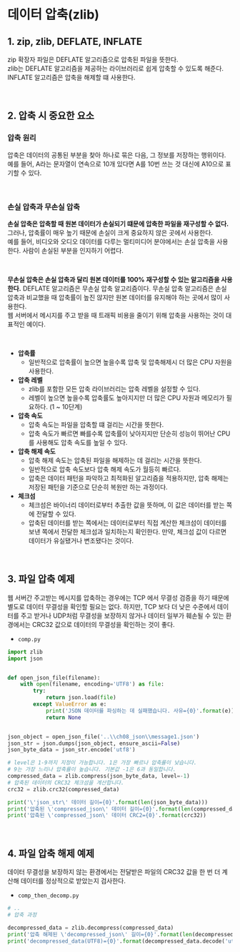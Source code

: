 # 데이터 압축(zlib)

## 1. zip, zlib, DEFLATE, INFLATE

zip 확장자 파일은 DEFLATE 알고리즘으로 압축된 파일을 뜻한다.  
zlib는 DEFLATE 알고리즘을 제공하는 라이브러리로 쉽게 압축할 수 있도록 해준다.  
INFLATE 알고리즘은 압축을 해제할 떄 사용한다.  

<br/>

## 2. 압축 시 중요한 요소

### 압축 원리

압축은 데이터의 공통된 부분을 찾아 하나로 묶은 다음, 그 정보를 저장하는 행위이다. 예를 들어, A라는 문자열이 연속으로 10개 있다면 A를 10번 쓰는 것 대신에 A10으로 표기할 수 있다.  

<br/>

### 손실 압축과 무손실 압축

__손실 압축은 압축할 때 원본 데이터가 손실되기 떄문에 압축한 파일을 재구성할 수 없다.__ 그러나, 압축률이 매우 높기 때문에 손실이 크게 중요하지 않은 곳에서 사용한다.  
예를 들어, 비디오와 오디오 데이터를 다루는 멀티미디어 분야에서는 손실 압축을 사용한다. 사람이 손실된 부분을 인지하기 어렵다.  

<br/>

__무손실 압축은 손실 압축과 달리 원본 데이터를 100% 재구성할 수 있는 알고리즘을 사용한다.__  DEFLATE 알고리즘은 무손실 압축 알고리즘이다. 무손실 압축 알고리즘은 손실 압축과 비교했을 때 압축률이 높진 않지만 원본 데이터를 유지해야 하는 곳에서 많이 사용한다.  
웹 서버에서 메시지를 주고 받을 때 트래픽 비용을 줄이기 위해 압축을 사용하는 것이 대표적인 예이다.  

<br/>

 - __압축률__
    - 일반적으로 압축률이 높으면 높을수록 압축 및 압축해제시 더 많은 CPU 자원을 사용한다.
 - __압축 레벨__
    - zlib를 포함한 모든 압축 라이브러리는 압축 레벨을 설정할 수 있다.
    - 레벨이 높으면 높을수록 압축률도 높아지지만 더 많은 CPU 자원과 메모리가 필요하다. (1 ~ 10단계)
 - __압축 속도__
    - 압축 속도는 파일을 압축할 떄 걸리는 시간을 뜻한다.
    - 압축 속도가 빠르면 빠를수록 압축률이 낮아지지만 단순히 성능이 뛰어난 CPU를 사용해도 압축 속도를 높일 수 있다.
 - __압축 해제 속도__
    - 압축 해제 속도는 압축된 파일을 해제하는 데 걸리는 시간을 뜻한다.
    - 일반적으로 압축 속도보다 압축 해제 속도가 월등히 빠르다.
    - 압축은 데이터 패턴을 파악하고 최적화된 알고리즘을 적용하지만, 압축 해제는 저장된 패턴을 기준으로 단순히 복원만 하는 과정이다.
 - __체크섬__
    - 체크섬은 바이너리 데이터로부터 추출한 값을 뜻하며, 이 값은 데이터를 받는 쪽에 전달할 수 있다.
    - 압축된 데이터를 받는 쪽에서는 데이터로부터 직접 계산한 체크섬이 데이터를 보낸 쪽에서 전달한 체크섬과 일치하는지 확인한다. 만약, 체크섬 값이 다르면 데이터가 유실됐거나 변조됐다는 것이다.

<br/>

## 3. 파일 압축 예제

웹 서버간 주고받는 메시지를 압축하는 경우에는 TCP 에서 무결성 검증을 하기 때문에 별도로 데이터 무결성을 확인할 필요는 없다. 하지만, TCP 보다 더 낮은 수준에서 데이터를 주고 받거나 UDP처럼 무결성을 보장하지 않거나 데이터 일부가 훼손될 수 있는 환경에서는 CRC32 값으로 데이터의 무결성을 확인하는 것이 좋다.  

 - `comp.py`
```python
import zlib
import json


def open_json_file(filename):
    with open(filename, encoding='UTF8') as file:
        try:
            return json.load(file)
        except ValueError as e:
            print('JSON 데이터를 파싱하는 데 실패했습니다. 사유={0}'.format(e))
            return None


json_object = open_json_file('..\\ch08_json\\message1.json')
json_str = json.dumps(json_object, ensure_ascii=False)
json_byte_data = json_str.encode('utf8')

# level은 1-9까지 지정이 가능합니다. 1은 가장 빠르나 압축률이 낮습니다.
# 9는 가장 느리나 압축률이 높습니다. 기본값 -1은 6과 동일합니다.
compressed_data = zlib.compress(json_byte_data, level=-1)
# 압축된 데이터의 CRC32 체크섬을 계산합니다.
crc32 = zlib.crc32(compressed_data)

print('\'json_str\' 데이터 길이={0}'.format(len(json_byte_data)))
print('압축된 \'compressed_json\' 데이터 길이={0}'.format(len(compressed_data)))
print('압축된 \'compressed_json\' 데이터 CRC2={0}'.format(crc32))
```
<br/>

## 4. 파일 압축 해제 예제

데이터 무결성을 보장하지 않는 환경에서는 전달받은 파일의 CRC32 값을 한 번 더 계산해 데이터를 정상적으로 받았는지 검사한다.  

 - `comp_then_decomp.py`
```python
# .. 
# 압축 과정

decompressed_data = zlib.decompress(compressed_data)
print('압축 해제된 \'decompressed_json\' 길이={0}'.format(len(decompressed_data)))
print('decompressed_data(UTF8)={0}'.format(decompressed_data.decode('utf8')))
```


